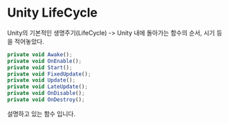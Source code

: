 
# Unity LifeCycle

Unity의 기본적인 생명주기(LifeCycle)
-> Unity 내에 돌아가는 함수의 순서, 시기 등을 적어놓았다.
>
```javascript
private void Awake();
private void OnEnable();
private void Start();
private void FixedUpdate();
private void Update();
private void LateUpdate();
private void OnDisable();
private void OnDestroy();
```
설명하고 있는 함수 입니다.
